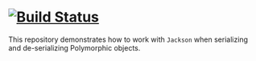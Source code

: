 [![Build Status](https://travis-ci.org/101bits/jackson-serialize-polymorphic-objects.svg?branch=master)](https://travis-ci.org/101bits/jackson-serialize-polymorphic-objects)
======
This repository demonstrates how to work with `Jackson` when serializing and de-serializing Polymorphic objects.